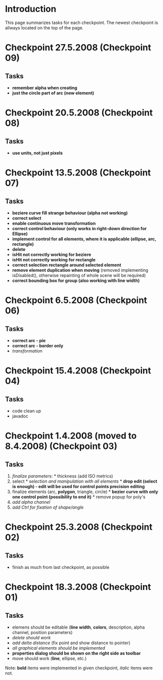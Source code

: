 # Introduction #

This page summarizes tasks for each checkpoint. The newest checkpoint is allways located on the top of the page.

# Checkpoint 27.5.2008 (Checkpoint 09) #
## Tasks ##
  * **remember alpha when creating**
  * **just the circle part of arc (new element)**

# Checkpoint 20.5.2008 (Checkpoint 08) #
## Tasks ##
  * **use units, not just pixels**

# Checkpoint 13.5.2008 (Checkpoint 07) #
## Tasks ##
  * **beziere curve fill strange behaviour (alpha not working)**
  * **correct select**
  * **enable continuous move transformation**
  * **correct control behaviour (only works in right-down direction for Ellipse)**
  * **implement control for all elements, where it is applicable (ellipse, arc, rectangle)**
  * **delete**
  * **isHit not correctly working for beziere**
  * **isHit not correctly working for rectangle**
  * **correct selection rectangle around selected element**
  * **remove element duplication when moving** (removed implementing isDisabled(), otherwise repainting of whole scene will be required)
  * **correct bounding box for group (also working with line width)**

# Checkpoint 6.5.2008 (Checkpoint 06) #
## Tasks ##
  * **correct arc - pie**
  * **correct arc - border only**
  * _transformation_

# Checkpoint 15.4.2008 (Checkpoint 04) #
## Tasks ##
  * code clean up
  * javadoc

# Checkpoint 1.4.2008 (moved to 8.4.2008) (Checkpoint 03) #
## Tasks ##
  1. _finalize parameters_:
    * thickness (add ISO metrics)
  1. select
    * _selection and manipulation with all elements_
    * **drop edit (select is enough) - edit will be used for control points precision editing**
  1. finalize elements (arc, **polygon**, triangle, circle)
    * **bezier curve with only one control point (possibility to end it)**
    * remove popup for poly's
  1. _add alpha channel_
  1. _add Ctrl for fixation of shape/angle_

# Checkpoint 25.3.2008 (Checkpoint 02) #
## Tasks ##
  * finish as much from last checkpoint, as possible

# Checkpoint 18.3.2008 (Checkpoint 01) #
## Tasks ##
  * elemens should be editable (**line width**, **colors**, description, alpha channel, position parameters)
  * _delete should work_
  * _add delta distance_ (fix point and show distance to pointer)
  * _all graphical elements should be implemented_
  * **properties dialog should be shown on the right side as toolbar**
  * move should work (**line**, ellipse, etc.)


Note: **bold** items were implemented in given checkpoint, _italic_ items were not.